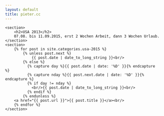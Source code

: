 ```yaml
---
layout: default
title: pieter.cc
---
```


<div id="content">

	<section>
		<h2>USA 2013</h2>
		07.08. bis 11.09.2015, erst 2 Wochen Arbeit, dann 3 Wochen Urlaub.
	</section>
	<section>
		{% for post in site.categories.usa-2015 %}
		    {% unless post.next %}
      			{{ post.date | date_to_long_string }}<br/>
    		{% else %}
    		  {% capture day %}{{ post.date | date: '%D' }}{% endcapture %}
    		  {% capture nday %}{{ post.next.date | date: '%D' }}{% endcapture %}
    		  {% if day != nday %}
				<br/>{{ post.date | date_to_long_string }}<br/>
    		  {% endif %}
    		{% endunless %}
		<a href="{{ post.url }}">{{ post.title }}</a><br/>
		{% endfor %}
	</section>
</div>